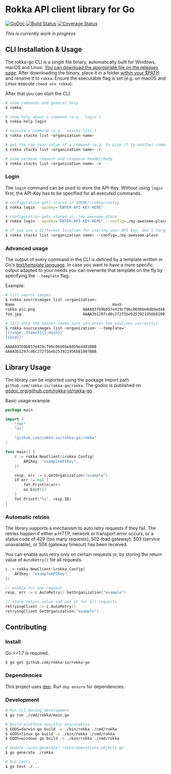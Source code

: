 # Rokka API client library for Go

[![GoDoc](https://godoc.org/github.com/rokka-io/rokka-go?status.svg)](https://godoc.org/github.com/rokka-io/rokka-go)
[![Build Status](https://travis-ci.org/rokka-io/rokka-go.svg?branch=master)](https://travis-ci.org/rokka-io/rokka-go)
[![Coverage Status](https://coveralls.io/repos/github/rokka-io/rokka-go/badge.svg?branch=master)](https://coveralls.io/github/rokka-io/rokka-go?branch=master)

*This is currently work in progress*

## CLI Installation & Usage

The rokka-go CLI is a single file binary, automatically built for Windows, macOS and Linux. [You can download the appropriate file on the releases page](https://github.com/rokka-io/rokka-go/releases/latest).
After downloading the binary, place it in a folder [within your $PATH](https://en.wikipedia.org/wiki/PATH_(variable)) and rename it to `rokka`. Ensure the executable flag is set (e.g. on macOS and Linux execute `chmod u+x rokka`).

After that you can start the CLI.

```bash
# show commands and general help
$ rokka

# show help about a command (e.g. `login`)
$ rokka help login

# execute a command (e.g. `stacks list`)
$ rokka stacks list <organization name>

# get the raw json value of a command (e.g. to pipe it to another command)
$ rokka stacks list <organization name> -r

# show verbose request and response header/body
$ rokka stacks list <organization name> -v
```

### Login

The `login` command can be used to store the API-Key. Without using `login` first, the API-Key has to be specified for all executed commands.

```bash
# configuration gets stored in $HOME/.rokka/config
$ rokka login --apiKey="ENTER-API-KEY-HERE"

# configuration gets stored in ./my-awesome-place
$ rokka login --apiKey="ENTER-API-KEY-HERE" --config=./my-awesome-place

# If you use a different location for storing your API key, don't forget to specify the config location for all executed commands
$ rokka stacks list <organization name> --config=./my-awesome-place
```

### Advanced usage

The output of every command in the CLI is defined by a template written in Go's [text/template language](https://golang.org/pkg/text/template/).
In case you want to have a more specific output adapted to your needs you can overwrite that template on the fly by specifying the `--template` flag.

Example:
```bash
# list source images
$ rokka sourceimages list <organization>
Name                                           Hash                                      Details
rokka-pic.png                     AAAA937b9b057e419cf96c0696be8db9ed481BBB  image/png, 1260x840
foo.jpg                           AAAA3b1297cd6c272f5beb253921956b81007BBB  image/jpeg, 2498x1389

# list only the hashes (make sure you enter the newlines correctly)
$ rokka sourceimages list <organization> --template="
{{range .Items}}{{.Hash}}
{{end}}"

AAAA937b9b057e419cf96c0696be8db9ed481BBB
AAAA3b1297cd6c272f5beb253921956b81007BBB
```

## Library Usage

The library can be imported using the package import path `github.com/rokka-io/rokka-go/rokka`.
The godoc is published on [godoc.org/github.com/rokka-io/rokka-go](https://godoc.org/github.com/rokka-io/rokka-go).

Basic usage example:

```go
package main

import (
	"fmt"
	"os"

	"github.com/rokka-io/rokka-go/rokka"
)

func main() {
	c := rokka.NewClient(&rokka.Config{
		APIKey: "exampleAPIKey",
	})

	resp, err := c.GetOrganization("example")
	if err != nil {
		fmt.Println(err)
		os.Exit(1)
	}
	fmt.Printf("%s", resp.ID)
}
```

### Automatic retries

The library supports a mechanism to auto retry requests if they fail. The retries happen
if either a HTTP, network or transport error occurs, or a status code of
429 (too many requests), 502 (bad gateway), 503 (service unavailable), or 504 (gateway timeout) has been received.

You can enable auto retry only on certain requests or, by storing the return value of `AutoRetry()` for all requests.

```go
c := rokka.NewClient(&rokka.Config{
	APIKey: "exampleAPIKey",
})

// enable for one request
resp, err := c.AutoRetry().GetOrganization("example")

// store return value and use it for all requests
retryingClient := c.AutoRetry()
retryingClient.GetOrganization("example")
```

## Contributing

### Install

Go >=1.7 is required.

```bash
$ go get github.com/rokka-io/rokka-go
```

### Dependencies

This project uses [dep](https://github.com/golang/dep). Run `dep ensure` for dependencies.

### Development

```bash
# Run CLI during development
$ go run ./cmd/rokka/main.go

# Build platform specific executables
$ GOOS=darwin go build -o ./bin/rokka ./cmd/rokka
$ GOOS=linux go build -o ./bin/rokka ./cmd/rokka
$ GOOS=windows go build -o ./bin/rokka ./cmd/rokka

# Update (auto-generate) rokka/operations_objects.go
$ go generate ./rokka

# Run tests
$ go test ./...
```

